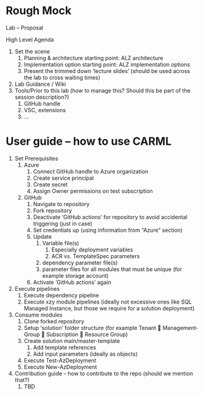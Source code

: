 
# Rough Mock

Lab – Proposal

High Level Agenda
1. Set the scene
   1. Planning & architecture starting point: ALZ architecture
   1. Implementation option starting point: ALZ  implementation options
   1. Present the trimmed down ‘lecture slides’ (should be used across the lab to cross waiting times)
1. Lab Guidance / Wiki
1. Tools/Prior to this lab (how to manage this? Should this be part of the session description?)
   1. GitHub handle
   1. VSC, extensions
   1. ...

# User guide – how to use CARML
1. Set Prerequisites
   1. Azure
      1. Connect GitHub handle to Azure organization
      1. Create service principal
      1. Create secret
      1. Assign Owner permissions on test subscription
   1. GitHub
      1. Navigate to repository
      1. Fork repository
      1. Deactivate ‘GitHub actions’ for repository to avoid accidental triggering (just in case)
      1. Set credentials up (using information from “Azure” section)
      1. Update
         1. Variable file(s)
            1. Especially deployment variables
            1. ACR vs. TemplateSpec parameters
         1. dependency parameter file(s)
         1. parameter files for all modules that must be unique (for example storage account)
      1. Activate ‘GitHub actions’ again
1. Execute pipelines
   1. Execute dependency pipeline
   1. Execute xzy module pipelines (ideally not excessive ones like SQL Managed Instance, but those we require for a solution deployment)
1. Consume modules
   1. Clone forked repository
   1. Setup ‘solution’ folder structure (for example Tenant  Management-Group  Subscription  Resource Group)
   1. Create solution main/master-template
      1. Add template references
      1. Add input parameters (ideally as objects)
   1. Execute Test-AzDeployment
   1. Execute New-AzDeployment
1. Contribution guide – how to contribute to the repo (should we mention that?)
   1. TBD
